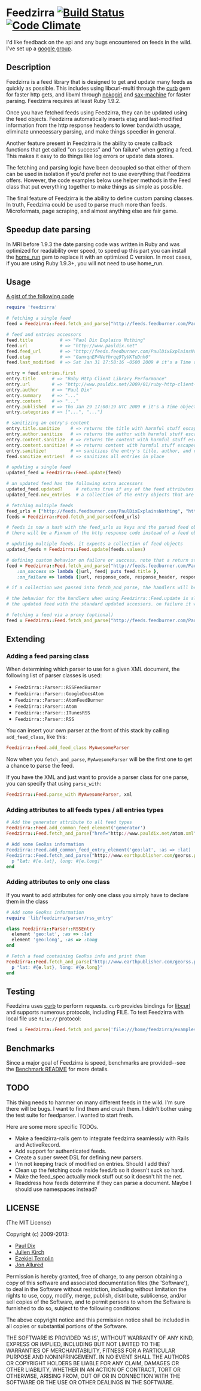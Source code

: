 # Feedzirra [![Build Status][travis-badge]][travis] [![Code Climate][code-climate-badge]][code-climate]

[travis-badge]: https://secure.travis-ci.org/pauldix/feedzirra.png
[travis]: http://travis-ci.org/pauldix/feedzirra
[code-climate-badge]: https://codeclimate.com/github/pauldix/feedzirra.png
[code-climate]: https://codeclimate.com/github/pauldix/feedzirra

I'd like feedback on the api and any bugs encountered on feeds in the wild. I've
set up a [google group][].

[google group]: http://groups.google.com/group/feedzirra

## Description

Feedzirra is a feed library that is designed to get and update many feeds as
quickly as possible. This includes using libcurl-multi through the [curb][] gem
for faster http gets, and libxml through [nokogiri][] and [sax-machine][] for
faster parsing.  Feedzirra requires at least Ruby 1.9.2.

[curb]: https://github.com/taf2/curb
[nokogiri]: https://github.com/sparklemotion/nokogiri
[sax-machine]: https://github.com/pauldix/sax-machine

Once you have fetched feeds using Feedzirra, they can be updated using the feed
objects. Feedzirra automatically inserts etag and last-modified information from
the http response headers to lower bandwidth usage, eliminate unnecessary
parsing, and make things speedier in general.

Another feature present in Feedzirra is the ability to create callback functions
that get called "on success" and "on failure" when getting a feed. This makes it
easy to do things like log errors or update data stores.

The fetching and parsing logic have been decoupled so that either of them can be
used in isolation if you'd prefer not to use everything that Feedzirra offers.
However, the code examples below use helper methods in the Feed class that put
everything together to make things as simple as possible.

The final feature of Feedzirra is the ability to define custom parsing classes.
In truth, Feedzirra could be used to parse much more than feeds. Microformats,
page scraping, and almost anything else are fair game.

## Speedup date parsing

In MRI before 1.9.3 the date parsing code was written in Ruby and was optimized
for readability over speed, to speed up this part you can install the
[home_run][] gem to replace it with an optimized C version. In most cases, if
you are using Ruby 1.9.3+, you will not need to use home\_run.

[home_run]: https://github.com/jeremyevans/home_run

## Usage

[A gist of the following code](http://gist.github.com/57285)

```ruby
require 'feedzirra'

# fetching a single feed
feed = Feedzirra::Feed.fetch_and_parse("http://feeds.feedburner.com/PaulDixExplainsNothing")

# feed and entries accessors
feed.title          # => "Paul Dix Explains Nothing"
feed.url            # => "http://www.pauldix.net"
feed.feed_url       # => "http://feeds.feedburner.com/PaulDixExplainsNothing"
feed.etag           # => "GunxqnEP4NeYhrqq9TyVKTuDnh0"
feed.last_modified  # => Sat Jan 31 17:58:16 -0500 2009 # it's a Time object

entry = feed.entries.first
entry.title      # => "Ruby Http Client Library Performance"
entry.url        # => "http://www.pauldix.net/2009/01/ruby-http-client-library-performance.html"
entry.author     # => "Paul Dix"
entry.summary    # => "..."
entry.content    # => "..."
entry.published  # => Thu Jan 29 17:00:19 UTC 2009 # it's a Time object
entry.categories # => ["...", "..."]

# sanitizing an entry's content
entry.title.sanitize    # => returns the title with harmful stuff escaped
entry.author.sanitize   # => returns the author with harmful stuff escaped
entry.content.sanitize  # => returns the content with harmful stuff escaped
entry.content.sanitize! # => returns content with harmful stuff escaped and replaces original (also exists for author and title)
entry.sanitize!         # => sanitizes the entry's title, author, and content in place (as in, it changes the value to clean versions)
feed.sanitize_entries!  # => sanitizes all entries in place

# updating a single feed
updated_feed = Feedzirra::Feed.update(feed)

# an updated feed has the following extra accessors
updated_feed.updated?     # returns true if any of the feed attributes have been modified. will return false if no new entries
updated_feed.new_entries  # a collection of the entry objects that are newer than the latest in the feed before update

# fetching multiple feeds
feed_urls = ["http://feeds.feedburner.com/PaulDixExplainsNothing", "http://feeds.feedburner.com/trottercashion"]
feeds = Feedzirra::Feed.fetch_and_parse(feed_urls)

# feeds is now a hash with the feed_urls as keys and the parsed feed objects as values. If an error was thrown
# there will be a Fixnum of the http response code instead of a feed object

# updating multiple feeds. it expects a collection of feed objects
updated_feeds = Feedzirra::Feed.update(feeds.values)

# defining custom behavior on failure or success. note that a return status of 304 (not updated) will call the on_success handler
feed = Feedzirra::Feed.fetch_and_parse("http://feeds.feedburner.com/PaulDixExplainsNothing",
	:on_success => lambda {|url, feed| puts feed.title },
	:on_failure => lambda {|url, response_code, response_header, response_body, error| puts response_body })

# if a collection was passed into fetch_and_parse, the handlers will be called for each one

# the behavior for the handlers when using Feedzirra::Feed.update is slightly different. The feed passed into on_success will be
# the updated feed with the standard updated accessors. on failure it will be the original feed object passed into update

# fetching a feed via a proxy (optional)
feed = Feedzirra::Feed.fetch_and_parse("http://feeds.feedburner.com/PaulDixExplainsNothing", {:proxy_url => '10.0.0.1', :proxy_port => 3084})
```

## Extending

### Adding a feed parsing class

When determining which parser to use for a given XML document, the following
list of parser classes is used:

* `Feedzirra::Parser::RSSFeedBurner`
* `Feedzirra::Parser::GoogleDocsAtom`
* `Feedzirra::Parser::AtomFeedBurner`
* `Feedzirra::Parser::Atom`
* `Feedzirra::Parser::ITunesRSS`
* `Feedzirra::Parser::RSS`

You can insert your own parser at the front of this stack by calling
`add_feed_class`, like this:

```ruby
Feedzirra::Feed.add_feed_class MyAwesomeParser
```

Now when you `fetch_and_parse`, `MyAwesomeParser` will be the first one to get a
chance to parse the feed.

If you have the XML and just want to provide a parser class for one parse, you
can specify that using `parse_with`:

```ruby
Feedzirra::Feed.parse_with MyAwesomeParser, xml
```

### Adding attributes to all feeds types / all entries types

```ruby
# Add the generator attribute to all feed types
Feedzirra::Feed.add_common_feed_element('generator')
Feedzirra::Feed.fetch_and_parse("href="http://www.pauldix.net/atom.xml").generator # => 'TypePad'

# Add some GeoRss information
Feedzirra::Feed.add_common_feed_entry_element('geo:lat', :as => :lat)
Feedzirra::Feed.fetch_and_parse("http://www.earthpublisher.com/georss.php").entries.each do |e|
  p "lat: #[e.lat}, long: #{e.long]"
end
```

### Adding attributes to only one class

If you want to add attributes for only one class you simply have to declare them
in the class

```ruby
# Add some GeoRss information
require 'lib/feedzirra/parser/rss_entry'

class Feedzirra::Parser::RSSEntry
  element 'geo:lat', :as => :lat
  element 'geo:long', :as => :long
end

# Fetch a feed containing GeoRss info and print them
Feedzirra::Feed.fetch_and_parse("http://www.earthpublisher.com/georss.php").entries.each do |e|
  p "lat: #{e.lat}, long: #{e.long}"
end
```

## Testing

Feedzirra uses [curb][] to perform requests. `curb` provides bindings for
[libcurl][] and supports numerous protocols, including FILE. To test Feedzirra
with local file use `file://` protocol:

[libcurl]: http://curl.haxx.se/libcurl/

```ruby
feed = Feedzirra::Feed.fetch_and_parse('file:///home/feedzirra/examples/feed.rss')
```

## Benchmarks

Since a major goal of Feedzirra is speed, benchmarks are provided--see the
[Benchmark README][benchmark_readme] for more details.

[benchmark_readme]: https://github.com/pauldix/feedzirra/blob/master/benchmarks/README.md

## TODO

This thing needs to hammer on many different feeds in the wild. I'm sure there
will be bugs. I want to find them and crush them. I didn't bother using the test
suite for feedparser. i wanted to start fresh.

Here are some more specific TODOs.

* Make a feedzirra-rails gem to integrate feedzirra seamlessly with Rails and ActiveRecord.
* Add support for authenticated feeds.
* Create a super sweet DSL for defining new parsers.
* I'm not keeping track of modified on entries. Should I add this?
* Clean up the fetching code inside feed.rb so it doesn't suck so hard.
* Make the feed_spec actually mock stuff out so it doesn't hit the net.
* Readdress how feeds determine if they can parse a document. Maybe I should use namespaces instead?

## LICENSE

(The MIT License)

Copyright (c) 2009-2013:

- [Paul Dix](http://pauldix.net)
- [Julien Kirch](http://archiloque.net/)
- [Ezekiel Templin](http://zeke.templ.in/)
- [Jon Allured](http://jonallured.com/)

Permission is hereby granted, free of charge, to any person obtaining a copy of
this software and associated documentation files (the 'Software'), to deal in
the Software without restriction, including without limitation the rights to
use, copy, modify, merge, publish, distribute, sublicense, and/or sell copies of
the Software, and to permit persons to whom the Software is furnished to do so,
subject to the following conditions:

The above copyright notice and this permission notice shall be included in all
copies or substantial portions of the Software.

THE SOFTWARE IS PROVIDED 'AS IS', WITHOUT WARRANTY OF ANY KIND, EXPRESS OR
IMPLIED, INCLUDING BUT NOT LIMITED TO THE WARRANTIES OF MERCHANTABILITY, FITNESS
FOR A PARTICULAR PURPOSE AND NONINFRINGEMENT.  IN NO EVENT SHALL THE AUTHORS OR
COPYRIGHT HOLDERS BE LIABLE FOR ANY CLAIM, DAMAGES OR OTHER LIABILITY, WHETHER
IN AN ACTION OF CONTRACT, TORT OR OTHERWISE, ARISING FROM, OUT OF OR IN
CONNECTION WITH THE SOFTWARE OR THE USE OR OTHER DEALINGS IN THE SOFTWARE.
